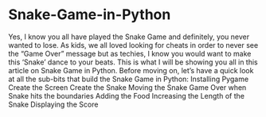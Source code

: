 # Snake-Game-in-Python
Yes, I know you all have played the Snake Game and definitely, you never wanted to lose. As kids, we all loved looking for cheats in order to never see the “Game Over” message but as techies, I know you would want to make this ‘Snake’ dance to your beats. This is what I will be showing you all in this article on Snake Game in Python. Before moving on, let’s have a quick look at all the sub-bits that build the Snake Game in Python:  Installing Pygame Create the Screen Create the Snake Moving the Snake Game Over when Snake hits the boundaries Adding the Food Increasing the Length of the Snake Displaying the Score
